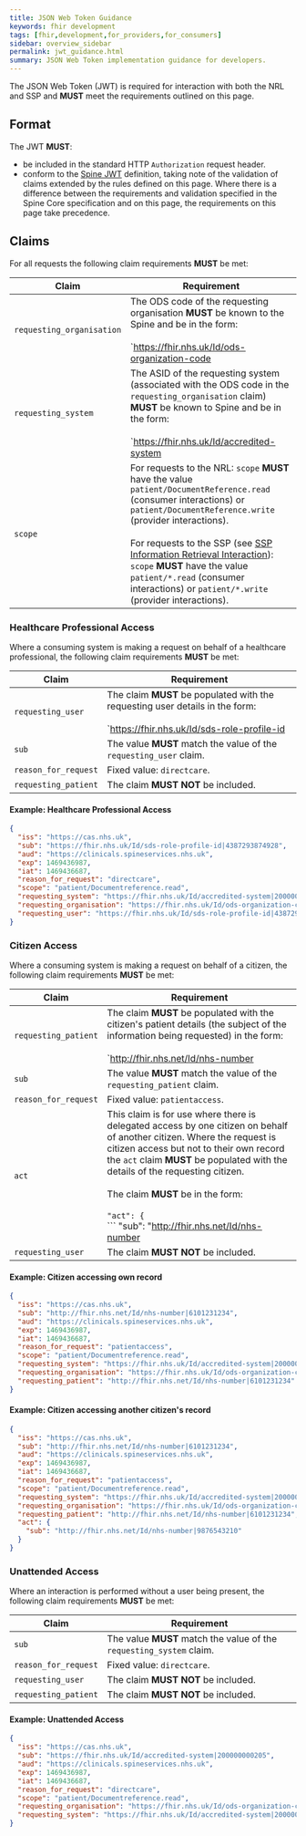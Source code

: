 ```yaml
---
title: JSON Web Token Guidance
keywords: fhir development
tags: [fhir,development,for_providers,for_consumers]
sidebar: overview_sidebar
permalink: jwt_guidance.html
summary: JSON Web Token implementation guidance for developers.
---
```


The JSON Web Token (JWT) is required for interaction with both the NRL and SSP and **MUST** meet the requirements outlined on this page.

## Format

The JWT **MUST**:

- be included in the standard HTTP `Authorization` request header.
- conform to the [Spine JWT](https://developer.nhs.uk/apis/spine-core/security_jwt.html) definition, taking note of the validation of claims extended by the rules defined on this page. Where there is a difference between the requirements and validation specified in the Spine Core specification and on this page, the requirements on this page take precedence.

## Claims

For all requests the following claim requirements **MUST** be met:

|Claim|Requirement|
|-----|-----------|
|`requesting_organisation`|The ODS code of the requesting organisation **MUST** be known to the Spine and be in the form:<br /><br />`https://fhir.nhs.uk/Id/ods-organization-code|[ODS_code]`|
|`requesting_system`|The ASID of the requesting system (associated with the ODS code in the `requesting_organisation` claim) **MUST** be known to Spine and be in the form:<br /><br />`https://fhir.nhs.uk/Id/accredited-system|[ASID]`|
|`scope`|For requests to the NRL: `scope` **MUST** have the value `patient/DocumentReference.read` (consumer interactions) or `patient/DocumentReference.write` (provider interactions).<br /><br />For requests to the SSP (see [SSP Information Retrieval Interaction](retrieval_ssp.html)): `scope` **MUST** have the value `patient/*.read` (consumer interactions) or `patient/*.write` (provider interactions).|

### Healthcare Professional Access

Where a consuming system is making a request on behalf of a healthcare professional, the following claim requirements **MUST** be met:

|Claim|Requirement|
|-----|-----------|
|`requesting_user`|The claim **MUST** be populated with the requesting user details in the form:<br /><br />`https://fhir.nhs.uk/Id/sds-role-profile-id|[sds_role_profile_id]`|
|`sub`|The value **MUST** match the value of the `requesting_user` claim.|
|`reason_for_request`|Fixed value: `directcare`.|
|`requesting_patient`|The claim **MUST NOT** be included.|

#### Example: Healthcare Professional Access

```json
{
  "iss": "https://cas.nhs.uk",
  "sub": "https://fhir.nhs.uk/Id/sds-role-profile-id|4387293874928",
  "aud": "https://clinicals.spineservices.nhs.uk",
  "exp": 1469436987,
  "iat": 1469436687,
  "reason_for_request": "directcare",
  "scope": "patient/Documentreference.read",
  "requesting_system": "https://fhir.nhs.uk/Id/accredited-system|200000000205",
  "requesting_organisation": "https://fhir.nhs.uk/Id/ods-organization-code|RXA", 
  "requesting_user": "https://fhir.nhs.uk/Id/sds-role-profile-id|4387293874928"
}
```

### Citizen Access

Where a consuming system is making a request on behalf of a citizen, the following claim requirements **MUST** be met:

|Claim|Requirement|
|-----|-----------|
|`requesting_patient`|The claim **MUST** be populated with the citizen's patient details (the subject of the information being requested) in the form:<br /><br />`http://fhir.nhs.net/Id/nhs-number|[nhs_number]`|
|`sub`|The value **MUST** match the value of the `requesting_patient` claim.|
|`reason_for_request`|Fixed value: `patientaccess`.|
|`act`|This claim is for use where there is delegated access by one citizen on behalf of another citizen. Where the request is citizen access but not to their own record the `act` claim **MUST** be populated with the details of the requesting citizen.<br/><br/>The claim **MUST** be in the form:<br/><br/>```"act": {```<br />```   "sub": "http://fhir.nhs.net/Id/nhs-number|[nhs_number]"```<br />```}```|
|`requesting_user`|The claim **MUST NOT** be included.|

#### Example: Citizen accessing own record

```json
{
  "iss": "https://cas.nhs.uk",
  "sub": "http://fhir.nhs.net/Id/nhs-number|6101231234",
  "aud": "https://clinicals.spineservices.nhs.uk",
  "exp": 1469436987,
  "iat": 1469436687,
  "reason_for_request": "patientaccess",
  "scope": "patient/Documentreference.read",
  "requesting_system": "https://fhir.nhs.uk/Id/accredited-system|200000000205",
  "requesting_organisation": "https://fhir.nhs.uk/Id/ods-organization-code|RXA", 
  "requesting_patient": "http://fhir.nhs.net/Id/nhs-number|6101231234"
}
```

#### Example: Citizen accessing another citizen's record

```json
{
  "iss": "https://cas.nhs.uk",
  "sub": "http://fhir.nhs.net/Id/nhs-number|6101231234",
  "aud": "https://clinicals.spineservices.nhs.uk",
  "exp": 1469436987,
  "iat": 1469436687,
  "reason_for_request": "patientaccess",
  "scope": "patient/Documentreference.read",
  "requesting_system": "https://fhir.nhs.uk/Id/accredited-system|200000000205",
  "requesting_organisation": "https://fhir.nhs.uk/Id/ods-organization-code|RXA", 
  "requesting_patient": "http://fhir.nhs.net/Id/nhs-number|6101231234",
  "act": {
    "sub": "http://fhir.nhs.net/Id/nhs-number|9876543210"
  }
}
```

### Unattended Access

Where an interaction is performed without a user being present, the following claim requirements **MUST** be met:

|Claim|Requirement|
|-----|-----------|
|`sub`|The value **MUST** match the value of the `requesting_system` claim.|
|`reason_for_request`|Fixed value: `directcare`.|
|`requesting_user`|The claim **MUST NOT** be included.|
|`requesting_patient`|The claim **MUST NOT** be included.|

#### Example: Unattended Access

```json
{
  "iss": "https://cas.nhs.uk",
  "sub": "https://fhir.nhs.uk/Id/accredited-system|200000000205",
  "aud": "https://clinicals.spineservices.nhs.uk",
  "exp": 1469436987,
  "iat": 1469436687,
  "reason_for_request": "directcare",
  "scope": "patient/Documentreference.read",
  "requesting_organisation": "https://fhir.nhs.uk/Id/ods-organization-code|RXA",
  "requesting_system": "https://fhir.nhs.uk/Id/accredited-system|200000000205"
}
```
